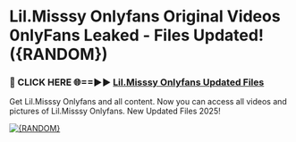 # Lil.Misssy Onlyfans Original Videos 0nlyFans Leaked - Files Updated! ({RANDOM})

<h3>🔴 CLICK HERE 🌐==►► <a href="https://betterlinks.top/A2PfLJ" rel="nofollow">Lil.Misssy Onlyfans Updated Files</a></h3>

Get Lil.Misssy Onlyfans and all content. Now you can access all videos and pictures of Lil.Misssy Onlyfans. New Updated Files 2025!

[![{RANDOM}](https://i.imgur.com/ppqm5kG.gif)](https://betterlinks.top/A2PfLJ)